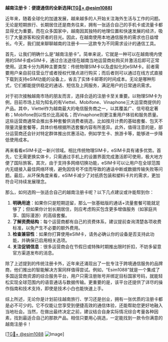 **越南注册卡：便捷通信的全新选择[[TG💪+ @esim1088](https://t.me/s/esim1088)]**

近年来，随着全球化的加速发展，越来越多的人开始关注海外生活与工作的问题。无论是短期旅行、长期居住还是商务往来，拥有一张适合自己的手机卡或流量卡都显得尤为重要。而在众多国家中，越南因其独特的地理位置和快速发展的经济，吸引了大量游客和投资者的目光。因此，在越南使用本地通信服务的需求也日益增长。今天，我们就来聊聊越南的注册卡——这款专为不同需求设计的通信工具。

首先，让我们明确什么是“越南注册卡”。简单来说，它就是一种可以在越南境内使用的SIM卡或eSIM卡，通过合法途径在越南当地运营商处购买并激活后即可正常使用。这类卡分为两种主要类型：传统物理SIM卡以及虚拟化的eSIM卡。前者需要用户亲自前往营业厅或者授权代理点进行购买；而后者则可以通过在线方式直接下载到支持eSIM功能的设备上，省去了实体卡邮寄的时间成本。无论是哪种形式，它们都能提供稳定的通话、短信及上网服务，满足用户的日常通讯需求。

对于初次接触越南市场的朋友而言，选择合适的注册卡至关重要。以物理SIM卡为例，目前市场上较为知名的有Viettel、Mobifone、Vinaphone三大运营商提供的产品。其中，Viettel作为越南最大的电信服务商之一，以其覆盖广、信号稳定著称；Mobifone则以性价比高闻名；而Vinaphone则更注重用户体验和服务质量。这些运营商通常会推出多种套餐供消费者挑选，比如按月计费的基础套餐、包天不限量流量套餐等，具体价格根据所选套餐内容有所差异。此外，值得注意的是，部分运营商还会针对特定群体推出优惠活动，例如学生卡、旅游卡等，能够进一步降低使用成本。

再来看看eSIM卡这一新兴领域。相比传统物理SIM卡，eSIM卡具有诸多优势。首先，它无需更换实体卡，只需通过手机上的设置界面完成激活即可使用，极大地方便了国际旅客。其次，由于支持多网络切换功能，eSIM卡可以让用户在全球范围内无缝接入最佳网络环境，避免因信号不佳而导致的通话中断或数据传输失败等问题。最后，从环保角度来看，eSIM卡减少了对纸质包装和塑料卡片的需求，更加符合可持续发展理念。

那么，如何选购一张适合自己的越南注册卡呢？以下几点建议或许能帮到你：

1. **明确用途**：如果你只是短期逗留，那么一张基础版的通话+流量套餐可能就足够了；但如果你计划长期居住，则应考虑购买包含更多增值服务（如家庭共享、国际漫游）的高级套餐。
2. **了解资费结构**：每个运营商都有自己的资费体系，建议提前查询清楚各项收费标准，以免产生不必要的额外费用。
3. **检查兼容性**：如果你打算使用eSIM卡，请务必确认你的设备是否支持此功能，并确保已启用相关选项。
4. **关注促销信息**：很多运营商会在节假日或特殊时期推出限时折扣，不妨多留意官方渠道发布的消息。

除了上述提到的传统注册卡外，近年来还涌现出了一批专注于跨境通信服务的品牌商，他们推出的智能解决方案同样值得尝试。例如，“Esim1088”就是一个集成了多国运营商资源的综合服务平台，用户只需注册账号并绑定目标国家号码，就能轻松实现全球范围内的语音通话与数据传输。更重要的是，该平台还提供了详尽的操作指南和技术支持，即使是技术小白也能快速上手。

综上所述，无论你是计划前往越南旅行、学习还是创业，拥有一张优质的注册卡都是必不可少的。它不仅能让您享受到便捷高效的通信体验，还能帮助您更好地融入当地社会。当然，在做出最终决定之前，建议结合自身实际情况综合考量各种因素，找到最适合自己的那款产品。相信只要用心挑选，一定能找到一款令你满意的越南注册卡！

[[TG💪+ @esim1088](https://t.me/s/esim1088) ![Image](https://i.postimg.cc/4NQfJmqS/Snipaste-2025-05-13-00-14-12.png)]